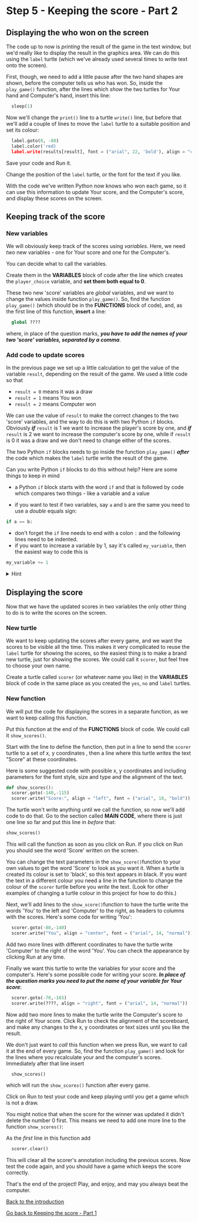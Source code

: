 # Step 5 - Keeping the score - Part 2

## Displaying the who won on the screen

The code up to now is *printing* the result of the game in the text window, but we'd really like to display the result in the graphics area. We can do this using the ```label``` turtle (which we've already used several times to write text onto the screen).

First, though, we need to add a little pause after the two hand shapes are shown, before the computer tells us who has won. So, inside the ```play_game()``` function, after the lines which *show* the two turtles for Your hand and Computer's hand, insert this line:

```python
  sleep(1)
```

Now we'll change the ```print()``` line to a turtle ```write()``` line, but before that we'll add a couple of lines to move the ```label``` turtle to a suitable position and set its colour:

```python
  label.goto(0, -80)
  label.color('red)
  label.write(results[result], font = ("arial", 22, 'bold'), align = "center")
```

Save your code and Run it.

Change the position of the ```label``` turtle, or the font for the text if you like.

With the code we've written Python now knows who won each game, so it can use this information to update Your score, and the Computer's score, and display these scores on the screen.

## Keeping track of the score

### New variables

We will obviously keep track of the scores using *variables*. Here, we need *two* new variables - one for Your score and one for the Computer's.

You can decide what to call the variables.

Create them in the **VARIABLES** block of code after the line which creates the ```player_choice``` variable, and **set them both equal to 0**.

These two new 'score' variables are *global* variables, and we want to change the values inside function ```play_game()```. So, find the function ```play_game()``` (which should be in the **FUNCTIONS** block of code), and, as the first line of this function, **insert** a line:

```python
  global ????
```

where, in place of the question marks, ***you have to add the names of your two 'score' variables, separated by a comma***.

### Add code to update scores

In the previous page we set up a little calculation to get the value of the variable ```result```, depending on the result of the game. We used a little code so that

- ```result = 0``` means it was a draw
- ```result = 1``` means You won
- ```result = 2``` means Computer won

We can use the value of ```result``` to make the correct changes to the two 'score' variables, and the way to do this is with two Python ```if``` blocks. Obviously ***if*** ```result``` is 1 we want to increase the player's score by one, and ***if*** ```result``` is 2 we want to increase the computer's score by one, while if ```result``` is 0 it was a draw and we don't need to change either of the scores.

The two Python ```if``` blocks needs to go inside the function ```play_game()``` ***after*** the code which makes the ```label``` turtle write the result of the game.

Can you write Python ```if``` blocks to do this without help? Here are some things to keep in mind

- a Python ```if``` block starts with the word ```if``` and that is followed by code which compares two things - like a variable and a value

- if you want to test if two variables, say ```a``` and ```b``` are the same you need to use a *double* equals sign:

```python
if a == b:
  ```

- don't forget the ```if``` line needs to end with a colon ```:``` and the following lines need to be indented.
- if you want to increase a variable by 1, say it's called ```my_variable```, then the easiest way to code this is

```python
my_variable += 1
```

<details><summary>Hint</summary>

Here is how you could code an ```if``` block to increase the player's score. In this example the variable for the player's score is called ```player_score```:

```python
  if result == 1:
    player_score += 1
```

Now try and write the ```if``` block to increase the computer's score if ```result``` is equal to 2

</details>

<p>

## Displaying the score

Now that we have the updated scores in two variables the only other thing to do is to write the scores on the screen.

### New turtle

We want to keep updating the scores after every game, and we want the scores to be visible all the time. This makes it very complicated to reuse the ```label``` turtle for showing the scores, so the easiest thing is to make a brand new turtle, just for showing the scores. We could call it ```scorer```, but feel free to choose your own name.

Create a turtle called ```scorer``` (or whatever name you like) in the **VARIABLES** block of code in the same place as you created the ```yes```, ```no``` and ```label``` turtles.

### New function

We will put the code for displaying the scores in a separate function, as we want to keep calling this function.

Put this function at the end of the **FUNCTIONS** block of code. We could call it ```show_scores()```.

Start with the line to define the function, then put in a line to send the ```scorer``` turtle to a set of x, y coordinates , then a line where this turtle *writes* the text "Score" at these coordinates.

Here is some suggested code with possible x, y coordinates and including parameters for the font style, size and type and the alignment of the text. 

```python
def show_scores():
  scorer.goto(-140,-115)
  scorer.write("Score:", align = "left", font = ("arial", 18, "bold"))
```

The turtle won't write anything until we call the function, so now we'll add code to do that. Go to the section called **MAIN CODE**, where there is just one line so far and put this line in *before* that:

```python
show_scores()
```

This will call the function as soon as you click on Run. If you click on Run you should see the word 'Score' written on the screen.

You can change the text parameters in the ```show_score()```function to your own values to get the word 'Score' to look as you want it. When a turtle is created its colour is set to 'black', so this text appears in black. If you want the text in a different colour you need a line in the function to change the  colour of the ```scorer``` turtle before you *write* the text. (Look for other examples of changing a turtle colour in this project for how to do this.)

Next, we'll add lines to the ```show_score()```function to have the turtle write the words 'You' to the left and 'Computer' to the right, as headers to columns with the scores. Here's some code for writing 'You':

```python
  scorer.goto(-80,-140)
  scorer.write("You", align = "center", font = ("arial", 14, "normal"))
```

Add two more lines with different coordinates to have the turtle write 'Computer' to the right of the word 'You'. You can check the appearance by clicking Run at any time.

Finally we want this turtle to write the variables for your score and the computer's. Here's some possible code for writing your score. ***In place of the question marks you need to put the name of your variable for Your score***:

```python
  scorer.goto(-70,-165)
  scorer.write(????, align = "right", font = ("arial", 14, "normal"))
```

Now add two more lines to make the turtle write the Computer's score to the right of Your score. Click Run to check the alignment of the scoreboard, and make any changes to the x, y coordinates or text sizes until you like the result.

We don't just want to *call* this function when we press Run, we want to call it at the end of every game. So, find the function ```play_game()``` and look for the lines where you recalculate your and the computer's scores. Immediately after that line insert

```python
  show_scores()
```

which will run the ```show_scores()``` function after every game.

Click on Run to test your code and keep playing until you get a game which is not a draw.

You might notice that when the score for the winner was updated it didn't delete the number 0 first. This means we need to add one more line to the function ```show_scores()```:

As the *first* line in this function add

```python
  scorer.clear()
```

This will clear all the scorer's annotation including the previous scores. Now test the code again, and you should have a game which keeps the score correctly.

That's the end of the project! Play, and enjoy, and may you always beat the computer.

[Back to the introduction](../README.md)

[Go back to Keeping the score - Part 1](README.md)

